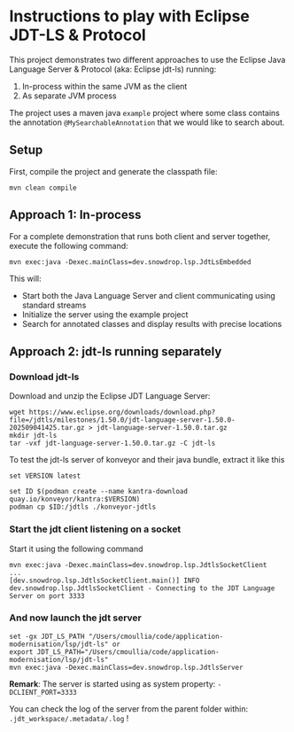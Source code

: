 # Instructions to play with Eclipse JDT-LS & Protocol

This project demonstrates two different approaches to use the Eclipse Java Language Server & Protocol (aka: Eclipse jdt-ls) running:

1. In-process within the same JVM as the client
2. As separate JVM process

The project uses a maven java `example` project where some class contains the annotation `@MySearchableAnnotation` that we would like to search about.

## Setup

First, compile the project and generate the classpath file:

```shell
mvn clean compile
```

## Approach 1: In-process

For a complete demonstration that runs both client and server together, execute the following command:

```shell
mvn exec:java -Dexec.mainClass=dev.snowdrop.lsp.JdtLsEmbedded
```

This will:
- Start both the Java Language Server and client communicating using standard streams
- Initialize the server using the example project
- Search for annotated classes and display results with precise locations

## Approach 2: jdt-ls running separately

### Download jdt-ls

Download and unzip the Eclipse JDT Language Server:

```shell
wget https://www.eclipse.org/downloads/download.php?file=/jdtls/milestones/1.50.0/jdt-language-server-1.50.0-202509041425.tar.gz > jdt-language-server-1.50.0.tar.gz
mkdir jdt-ls
tar -vxf jdt-language-server-1.50.0.tar.gz -C jdt-ls
```

To test the jdt-ls server of konveyor and their java bundle, extract it like this
```shell
set VERSION latest

set ID $(podman create --name kantra-download quay.io/konveyor/kantra:$VERSION)
podman cp $ID:/jdtls ./konveyor-jdtls
```

### Start the jdt client listening on a socket

Start it using the following command

```shell
mvn exec:java -Dexec.mainClass=dev.snowdrop.lsp.JdtlsSocketClient
...
[dev.snowdrop.lsp.JdtlsSocketClient.main()] INFO dev.snowdrop.lsp.JdtlsSocketClient - Connecting to the JDT Language Server on port 3333
```
### And now launch the jdt server

```shell
set -gx JDT_LS_PATH "/Users/cmoullia/code/application-modernisation/lsp/jdt-ls" or
export JDT_LS_PATH="/Users/cmoullia/code/application-modernisation/lsp/jdt-ls"
mvn exec:java -Dexec.mainClass=dev.snowdrop.lsp.JdtlsServer
```

**Remark**: The server is started using as system property: `-DCLIENT_PORT=3333`

You can check the log of the server from the parent folder within: `.jdt_workspace/.metadata/.log` !

